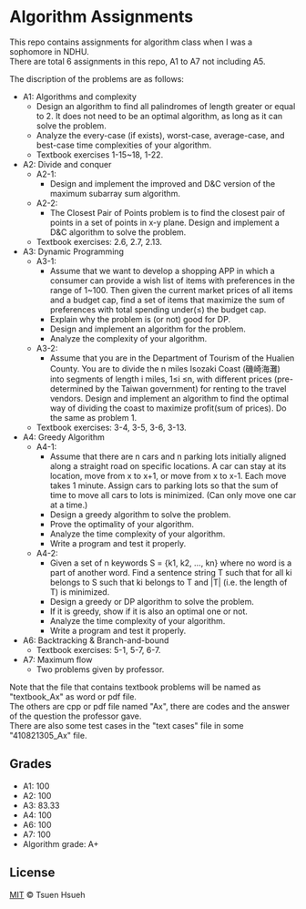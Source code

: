 # Algorithm Assignments
This repo contains assignments for algorithm class when I was a sophomore in NDHU.  
There are total 6 assignments in this repo, A1 to A7 not including A5.  
  
The discription of the problems are as follows:
* A1: Algorithms and complexity
    * Design an algorithm to find all palindromes of length greater or equal to 2. It does not need to be an optimal algorithm, as long as it can solve the problem.  
    * Analyze the every-case (if exists), worst-case, average-case, and best-case time complexities of your algorithm.  
    * Textbook exercises 1-15~18, 1-22.
* A2: Divide and conquer
    * A2-1: 
        * Design and implement the improved and D&C version of the maximum subarray sum algorithm.
    * A2-2: 
        * The Closest Pair of Points problem is to find the closest pair of points in a set of points in x-y plane. Design and implement a D&C algorithm to solve the problem.
    * Textbook exercises: 2.6, 2.7, 2.13.
* A3: Dynamic Programming
    * A3-1:
        * Assume that we want to develop a shopping APP in which a consumer can provide a wish list of items with preferences in the range of 1~100. Then given the current market prices of all items and a budget cap, find a set of items that maximize the sum of preferences with total spending under(≤) the budget cap.
        * Explain why the problem is (or not) good for DP.
        * Design and implement an algorithm for the problem.
        * Analyze the complexity of your algorithm.
    * A3-2: 
        * Assume that you are in the Department of Tourism of the Hualien County. You are to divide the n miles Isozaki Coast (磯崎海灘) into segments of length i miles, 1≤i ≤n, with different prices (pre-determined by the Taiwan government) for renting to the travel vendors. Design and implement an algorithm to find the optimal way of dividing the coast to maximize profit(sum of prices). Do the same as problem 1.
    * Textbook exercises: 3-4, 3-5, 3-6, 3-13.
* A4: Greedy Algorithm
    * A4-1:
        * Assume that there are n cars and n parking lots initially aligned along a straight road on specific locations. A car can stay at its location, move from x to x+1, or move from x to x-1. Each move takes 1 minute. Assign cars to parking lots so that the sum of time to move all cars to lots is minimized. (Can only move one car at a time.)
        * Design a greedy algorithm to solve the problem.
        * Prove the optimality of your algorithm.
        * Analyze the time complexity of your algorithm.
        * Write a program and test it properly.
    * A4-2: 
        * Given a set of n keywords S = {k1, k2, …, kn} where no word is a part of another word. Find a sentence string T such that for all ki belongs to S such that ki belongs to T and |T| (i.e. the length of T) is minimized.
        * Design a greedy or DP algorithm to solve the problem.
        * If it is greedy, show if it is also an optimal one or not.
        * Analyze the time complexity of your algorithm.
        * Write a program and test it properly.
* A6: Backtracking & Branch-and-bound
    * Textbook exercises: 5-1, 5-7, 6-7.
* A7: Maximum flow
    * Two problems given by professor.

Note that the file that contains textbook problems will be named as "textbook_Ax" as word or pdf file.  
The others are cpp or pdf file named "Ax", there are codes and the answer of the question the professor gave.  
There are also some test cases in the "text cases" file in some "410821305_Ax" file.  
  
## Grades
* A1: 100
* A2: 100
* A3: 83.33
* A4: 100
* A6: 100
* A7: 100
* Algorithm grade: A+
  
## License
[MIT](LICENSE) © Tsuen Hsueh
